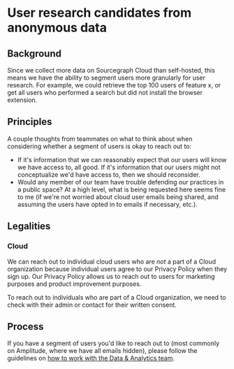 # User research candidates from anonymous data

## Background

Since we collect more data on Sourcegraph Cloud than self-hosted, this means we have the ability to segment users more granularly for user research. For example, we could retrieve the top 100 users of feature x, or get all users who performed a search but did not install the browser extension.

## Principles

A couple thoughts from teammates on what to think about when considering whether a segment of users is okay to reach out to:

- If it's information that we can reasonably expect that our users will know we have access to, all good. If it's information that our users might not conceptualize we'd have access to, then we should reconsider.
- Would any member of our team have trouble defending our practices in a public space? At a high level, what is being requested here seems fine to me (if we're not worried about cloud user emails being shared, and assuming the users have opted in to emails if necessary, etc.).

## Legalities

### Cloud

We can reach out to individual cloud users who are _not_ a part of a Cloud organization because individual users agree to our Privacy Policy when they sign up. Our Privacy Policy allows us to reach out to users for marketing purposes and product improvement purposes.

To reach out to individuals who are part of a Cloud organization, we need to check with their admin or contact for their written consent.

## Process

If you have a segment of users you'd like to reach out to (most commonly on Amplitude, where we have all emails hidden), please follow the guidelines on [how to work with the Data & Analytics team](../../../data-analytics/index.md).